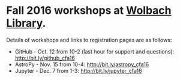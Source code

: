 # Fall 2016 workshops at [Wolbach Library](http://library.cfa.harvard.edu/).
Details of workshops and links to registration pages are as follows:

+ GitHub - Oct. 12 from 10-2 (last hour for support and questions): http://bit.ly/github_cfa16
+ AstroPy - Nov. 15 from 10-4: http://bit.ly/astropy_cfa16
+ Jupyter - Dec. 7 from 1-3: http://bit.ly/jupyter_cfa16
